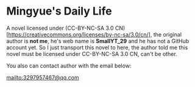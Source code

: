 # Mingyue's Daily Life
A novel licensed under (CC-BY-NC-SA 3.0 CN)[https://creativecommons.org/licenses/by-nc-sa/3.0/cn/], the original author is **not me**, he's web name is **SmallYT_29** and he has not a GitHub account yet. So I just transport this novel to here, the author told me this novel must be licensed under CC-BY-NC-SA 3.0 CN, can't be other.

You also can contact author with the email below:

<mailto:3297957467@qq.com>

